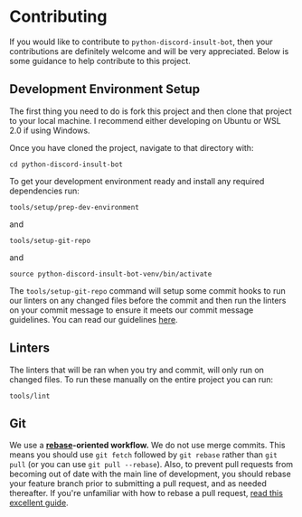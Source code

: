 # Contributing

If you would like to contribute to `python-discord-insult-bot`, then your contributions are definitely
welcome and will be very appreciated. Below is some guidance to help contribute to this
project.

## Development Environment Setup

The first thing you need to do is fork this project and then clone that project to your
local machine. I recommend either developing on Ubuntu or WSL 2.0 if using Windows.

Once you have cloned the project, navigate to that directory with:

```
cd python-discord-insult-bot
```

To get your development environment ready and install any required dependencies run:

```
tools/setup/prep-dev-environment
```

and

```
tools/setup-git-repo
```

and

```
source python-discord-insult-bot-venv/bin/activate
```

The `tools/setup-git-repo` command will setup some commit hooks to run our linters on any changed files before
the commit and then run the linters on your commit message to ensure it meets our
commit message guidelines. You can read our guidelines [here](https://github.com/adambirds/pythonrobot-twitch-bot/blob/main/docs/contributing/commit-guidelines.md).

## Linters

The linters that will be ran when you try and commit, will only run on changed files. To
run these manually on the entire project you can run:

```
tools/lint
```

## Git

We use a **[rebase][gitbook-rebase]-oriented workflow.** We do not use merge
commits. This means you should use `git fetch` followed by `git rebase`
rather than `git pull` (or you can use `git pull --rebase`). Also, to prevent
pull requests from becoming out of date with the main line of development,
you should rebase your feature branch prior to submitting a pull request, and
as needed thereafter. If you're unfamiliar with how to rebase a pull request,
[read this excellent guide][github-rebase-pr].

[gitbook-rebase]: https://git-scm.com/book/en/v2/Git-Branching-Rebasing
[github-rebase-pr]: https://github.com/edx/edx-platform/wiki/How-to-Rebase-a-Pull-Request
